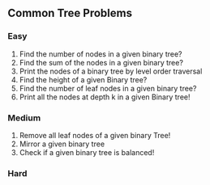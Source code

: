 ## Common Tree Problems

### Easy
1. Find the number of nodes in a given binary tree?
2. Find the sum of the nodes in a given binary tree?
3. Print the nodes of a binary tree by level order traversal
4. Find the height of a given Binary tree?
5. Find the number of leaf nodes in a given binary tree?
6. Print all the nodes at depth k in a given Binary tree!


### Medium
1. Remove all leaf nodes of a given binary Tree!
2. Mirror a given binary tree
3. Check if a given binary tree is balanced!


### Hard